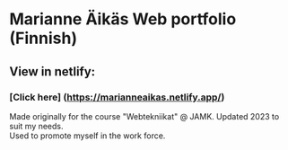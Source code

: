 # Marianne Äikäs Web portfolio (Finnish)

## View in netlify: <br>

### [Click here] (https://marianneaikas.netlify.app/)

Made originally for the course "Webtekniikat" @ JAMK. Updated 2023 to suit my needs. <br>
Used to promote myself in the work force.
